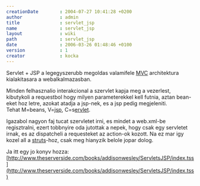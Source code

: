 ```yaml
---
creationDate        : 2004-07-27 10:41:28 +0200 
author              : admin 
title               : servlet_jsp 
name                : servlet_jsp 
layout              : wiki 
path                : servlet_jsp 
date                : 2006-03-26 01:48:46 +0100 
version             : 1 
creator             : kocka 
---
```

Servlet + JSP a legegyszerubb megoldas valamifele [MVC](MVC.html) architektura kialakitasara a webalkalmazasban.

Minden felhasznalio interakcional a szervlet kapja meg a vezerlest, kibutykoli a requestbol hogy milyen parameterekkel kell futnia, aztan bean-eket hoz letre, azokat atadja a jsp-nek, es a jsp pedig megjeleniti.<br/>
Tehat M=beans, V=[jsp](JSP.html), C=s[ervlet](Missing.html).

Igazabol nagyon faj tucat szervletet irni, es mindet a web.xml-be regisztralni, ezert tobbnyire oda jutottak a nepek, hogy csak egy servletet irnak, es az dispatcheli a requesteket az action-ok kozott. Na ez mar igy kozel all a [struts](struts.html)-hoz, csak meg hianyzik belole jopar dolog.

Ja itt egy jo konyv hozza:
[http://www.theserverside.com/books/addisonwesley/ServletsJSP/index.tss](http://www.theserverside.com/books/addisonwesley/ServletsJSP/index.tss)
